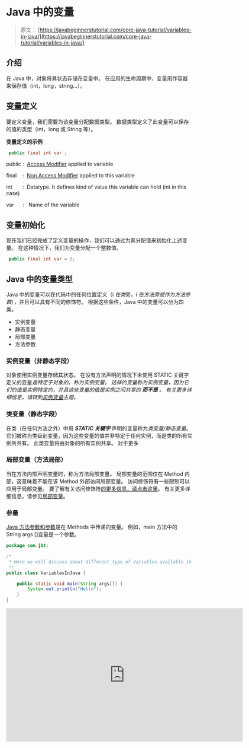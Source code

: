 # Java 中的变量

> 原文： [https://javabeginnerstutorial.com/core-java-tutorial/variables-in-java/](https://javabeginnerstutorial.com/core-java-tutorial/variables-in-java/)

## 介绍

在 Java 中，对象将其状态存储在变量中。 在应用的生命周期中，变量用作容器来保存值（int，long，string…）。

## 变量定义

要定义变量，我们需要为该变量分配数据类型。 数据类型定义了此变量可以保存的值的类型（int，long 或 String 等）。

**变量定义的示例**

```java
 public final int var ;
```

public :  [Access Modifier](https://javabeginnerstutorial.com/core-java-tutorial/access-modifier-in-java/ "Access Modifiers in Java") applied to variable

final    :  [Non Access Modifier](https://javabeginnerstutorial.com/core-java-tutorial/non-access-modifiers-in-java/ "Non Access Modifiers in Java") applied to this variable

int       :  Datatype. It defines kind of value this variable can hold (int in this case)

var      :   Name of the variable

## 变量初始化

现在我们已经完成了定义变量的操作，我们可以通过为其分配值来初始化上述变量。 在这种情况下，我们为变量分配一个整数值。

```java
 public final int var = 9;
```

## Java 中的变量类型

Java 中的变量可以在代码中的任何位置定义（i *在类*旁，i *在方法旁或作为方法参数*），并且可以具有不同的修饰符。 根据这些条件，Java 中的变量可以分为四类。

*   实例变量
*   静态变量
*   局部变量
*   方法参数

### 实例变量（非静态字段）

对象使用实例变量存储其状态。 在没有方法声明的情况下未使用 STATIC 关键字定义的变量*是特定于对象的，称为实例变量。 这样的变量称为实例变量，因为它们的值是实例特定的，并且这些变量的值是实例之间共享的 ***而不是*** 。 有关更多详细信息，请转到[实例变量](https://javabeginnerstutorial.com/core-java-tutorial/instance-variable-java/)主题。*

### 类变量（静态字段）

在类（在任何方法之外）中用 ***STATIC 关键字*** 声明的变量称为*类变量/静态变量*。 它们被称为类级别变量，因为这些变量的值并非特定于任何实例，而是类的所有实例所共有。 此类变量将由对象的所有实例共享。 对于更多

### 局部变量（方法局部）

当在方法内部声明变量时，称为方法局部变量。 局部变量的范围仅在 Method 内部，这意味着不能在该 Method 外部访问局部变量。 访问修饰符有一些限制可以应用于局部变量。 要了解有关访问修饰符[的更多信息，请点击这里](https://javabeginnerstutorial.com/core-java-tutorial/access-modifier-in-java/ "Access Modifiers in Java")。 有关更多详细信息，请参见[局部变量](https://javabeginnerstutorial.com/core-java-tutorial/local-variable-in-java/)。

### 参量

[Java 方法参数和参数](https://javabeginnerstutorial.com/core-java-tutorial/java-method-parameter-and-argument/)是在 Methods 中传递的变量。 例如，main 方法中的 String args []变量是一个参数。

```java
package com.jbt;

/*
 * Here we will discuss about different type of Variables available in Java
 */
public class VariablesInJava {

	public static void main(String args[]) {
		System.out.println("Hello");
	}
}
```

<noscript><iframe allow="accelerometer; autoplay; encrypted-media; gyroscope; picture-in-picture" allowfullscreen="" frameborder="0" height="360" src="https://www.youtube.com/embed/SFreQogjXH0?feature=oembed" title="Primitive types in java" width="640"></iframe></noscript>

